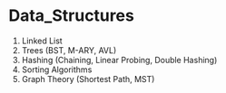 # Data_Structures

1) Linked List
2) Trees (BST, M-ARY, AVL)
3) Hashing (Chaining, Linear Probing, Double Hashing)
4) Sorting Algorithms
5) Graph Theory (Shortest Path, MST)
